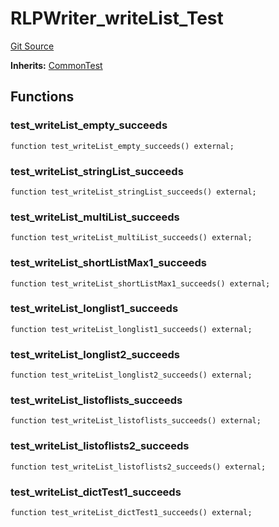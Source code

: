 # RLPWriter_writeList_Test
[Git Source](https://github.com/ethereum-optimism/optimism/blob/f7b73857601914eeea6fc4c1ba46ae99ca744d97/contracts/test/RLPWriter.t.sol)

**Inherits:**
[CommonTest](/contracts/test/CommonTest.t.sol/contract.CommonTest.md)


## Functions
### test_writeList_empty_succeeds


```solidity
function test_writeList_empty_succeeds() external;
```

### test_writeList_stringList_succeeds


```solidity
function test_writeList_stringList_succeeds() external;
```

### test_writeList_multiList_succeeds


```solidity
function test_writeList_multiList_succeeds() external;
```

### test_writeList_shortListMax1_succeeds


```solidity
function test_writeList_shortListMax1_succeeds() external;
```

### test_writeList_longlist1_succeeds


```solidity
function test_writeList_longlist1_succeeds() external;
```

### test_writeList_longlist2_succeeds


```solidity
function test_writeList_longlist2_succeeds() external;
```

### test_writeList_listoflists_succeeds


```solidity
function test_writeList_listoflists_succeeds() external;
```

### test_writeList_listoflists2_succeeds


```solidity
function test_writeList_listoflists2_succeeds() external;
```

### test_writeList_dictTest1_succeeds


```solidity
function test_writeList_dictTest1_succeeds() external;
```

